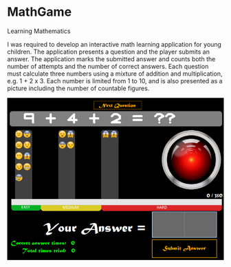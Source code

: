 # MathGame
Learning Mathematics

I was required to develop an interactive math learning application for young children. The application presents a question and the player submits an answer. The application marks the submitted answer and counts both the number of attempts and the number of correct answers.
Each question must calculate three numbers using a mixture of addition and multiplication, e.g. 1 + 2 x 3. Each number is limited from 1 to 10, and is also presented as a picture including the number of countable figures.

![Winforms app for doing mathematics](https://github.com/RobertMadx/MathGame/blob/master/LearningMathmatics/mathgame1.png)
